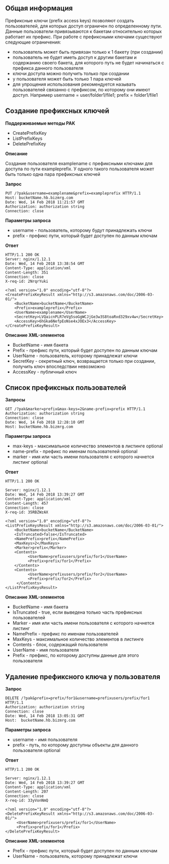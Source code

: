 ## Общая информация

Префиксные ключи (prefix access keys) позволяют создать пользователей, для которых доступ ограничен по определенному пути. Данные пользователи привязываются к бакетам относительно которых работает их префикс. При работе с префиксными ключами существуют следующие ограничения:

- пользователь может быть привязан только к 1 бакету (при создании)
- пользователь не будет иметь доступ к другим бакетам и содержанию своего бакета, для которого путь не будет начинаться с префикса данного пользователя
- ключи доступа можно получить только при создании
- у пользователя может быть только 1 пара ключей
- для упрощения использования рекомендуется называть пользователей связанно с префиксом, по которому они имеют доступ. Например username = user/folder1/file1; prefix = folder1/file1

## Создание префиксных ключей

**Поддерживаемые методы PAK**

- CreatePrefixKey
- ListPrefixKeys
- DeletePrefixKey

**Описание**

Создание пользователя examplename с префиксными ключами для доступа по пути exampleprefix. У одного такого пользователя может быть только одна пара префиксных ключей

**Запрос**

```
PUT /?pak&username=examplename&prefix=exampleprefix HTTP/1.1
Host: bucketName.hb.bizmrg.com
Date: Wed, 14 Feb 2018 11:21:57 GMT
Authorization: authorization string
Connection: close
```

**Параметры запроса**

- username - пользователь, которому будут принадлежать ключи
- prefix - префикс пути, который будет доступен по данным ключам

**Ответ**

```
HTTP/1.1 200 OK
Server: nginx/1.12.1
Date: Wed, 14 Feb 2018 13:38:54 GMT
Content-Type: application/xml
Content-Length: 351
Connection: close
X-req-id: 2NrqrYuki

<?xml version="1.0" encoding="utf-8"?>
<CreatePrefixKeyResult xmlns="http://s3.amazonaws.com/doc/2006-03-01/">
    <BucketName>bucketName</BucketName>
    <Prefix>exampleprefix</Prefix>
    <UserName>examplename</UserName>
    <SecretKey>LVQaicnPLR7eVg5soGgWCJjGe3w3S8toaRxd329xv4w</SecretKey>
    <AccessKey>6hGka6NefpEoNse4xJOEx3</AccessKey>
</CreatePrefixKeyResult>
```

**Описание XML-элементов**

- BucketName - имя бакета
- Prefix - префикс пути, который будет доступен по данным ключам
- UserName - пользователь, которому принадлежат ключи
- SecretKey - секретный ключ, возвращается только при создании, получить ключ впоследствии невозможно
- AccessKey - публичный ключ

## Список префиксных пользователей

**Запросы**

```
GET /?pak&marker=prefix&max-keys=2&name-prefix=prefix HTTP/1.1
Authorization: authorization string
Connection: close
Date: Wed, 14 Feb 2018 12:28:10 GMT
Host: bucketName.hb.bizmrg.com
```

**Параметры запроса**

- max-keys - максимальное количество элементов в листинге optional
- name-prefix - префикс по именам пользователей optional
- marker - имя или часть имени пользователя с которого начнется листинг optional

**Ответ**

```
HTTP/1.1 200 OK

Server: nginx/1.12.1
Date: Wed, 14 Feb 2018 13:39:27 GMT
Content-Type: application/xml
Content-Length: 457
Connection: close
X-req-id: 35RBZWzAX

<?xml version="1.0" encoding="utf-8"?>
<ListPrefixKeysResult xmlns="http://s3.amazonaws.com/doc/2006-03-01/">
    <BucketName>bucketName</BucketName>
    <IsTruncated>false</IsTruncated>
    <NamePrefix>prefix</NamePrefix>
    <MaxKeys>2</MaxKeys>
    <Marker>prefix</Marker>
    <Contents>
          <UserName>prefixusers/prefix/for1</UserName>
          <Prefix>prefix/for1</Prefix>
    </Contents>
    <Contents>
          <UserName>prefixusers/prefix/for2</UserName>
          <Prefix>prefix/for2</Prefix>
     </Contents>
</ListPrefixKeysResult>
```

**Описание XML-элементов**

- BucketName - имя бакета
- IsTruncated - true, если выведена только часть префиксных пользователей
- Marker - имя или часть имени пользователя с которого начнется листинг
- NamePrefix - префикс по именам пользователей
- MaxKeys - максимальное количество элементов в листинге
- Contents - блок, содержащий пользователя
- UserName - имя пользователя
- Prefix - префикс, по которому доступны данные для этого пользователя

## Удаление префиксного ключа у пользователя

**Запрос**

```
DELETE /?pak&prefix=prefix/for1&username=prefixusers/prefix/for1 HTTP/1.1
Authorization: authorization string
Connection: close
Date: Wed, 14 Feb 2018 13:05:31 GMT
Host:  bucketName.hb.bizmrg.com
```

**Параметры запроса**

- username - имя пользователя
- prefix - путь, по которому доступны объекты для данного пользователя optional

**Ответ**

```
HTTP/1.1 200 OK

Server: nginx/1.12.1
Date: Wed, 14 Feb 2018 13:39:27 GMT
Content-Type: application/xml
Content-Length: 207
Connection: close
X-req-id: 33yVonNmQ

<?xml version="1.0" encoding="utf-8"?>
<DeletePrefixKeyResult xmlns="http://s3.amazonaws.com/doc/2006-03-01/">
     <UserName>prefixusers/prefix/for1</UserName>
     <Prefix>prefix/for1</Prefix>
</DeletePrefixKeyResult>
```

**Описание XML-элементов**

- Prefix - префикс пути, который будет доступен по данным ключам
- UserName - пользователь, которому принадлежат ключи
